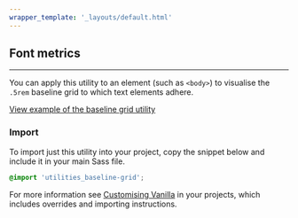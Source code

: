 ```yaml
---
wrapper_template: '_layouts/default.html'
---
```


## Font metrics

<hr>

You can apply this utility to an element (such as `<body>`) to visualise the `.5rem` baseline grid to which text elements adhere.

<a href="/examples/utilities/baseline-grid/" class="js-example">
View example of the baseline grid utility
</a>

### Import

To import just this utility into your project, copy the snippet below and include it in your main Sass file.

```scss
@import 'utilities_baseline-grid';
```

For more information see [Customising Vanilla](/customising-vanilla/) in your projects, which includes overrides and importing instructions.
